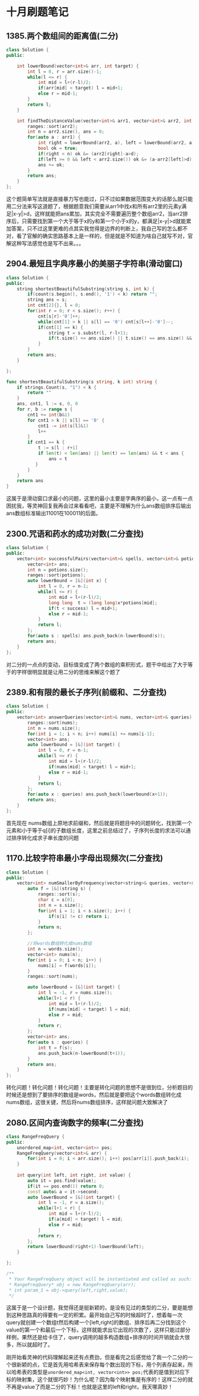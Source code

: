 #  十月刷题笔记

##  1385.两个数组间的距离值(二分)

```cpp
class Solution {
public:

    int lowerBound(vector<int>& arr, int target) {
        int l = 0, r = arr.size()-1;
        while(l <= r) {
            int mid = l+(r-l)/2;
            if(arr[mid] < target) l = mid+1;
            else r = mid-1;
        }
        return l;
    }

    int findTheDistanceValue(vector<int>& arr1, vector<int>& arr2, int d) {
        ranges::sort(arr2);
        int n = arr2.size(), ans = 0;
        for(auto a : arr1) {
            int right = lowerBound(arr2, a), left = lowerBound(arr2, a)-1;
            bool ok = true;
            if(right < n) ok &= (arr2[right]-a>d);
            if(left >= 0 && left < arr2.size()) ok &= (a-arr2[left]>d);
            ans += ok;
        }
        return ans;
    }
};
```

这个题简单写法就是直接暴力写也能过，只不过如果数据范围变大的话那么就只能用二分法来写这道题了，根据题意我们需要从arr1中找x和所有arr2里的元素y满足|x-y|>d，这样就能把ans累加，其实完全不需要遍历整个数组arr2，当arr2排序后，只需要找到第一个大于等于x的y和第一个小于x的y，都满足|x-y|>d就能累加答案，只不过这里更难的点其实我觉得是边界的判断上，我自己写的怎么都不对，看了官解的确实思路基本上是一样的，但是就是不知道为啥自己就写不对，官解这种写法感觉也是写不出来。。。





##  2904.最短且字典序最小的美丽子字符串(滑动窗口)

```cpp
class Solution {
public:
    string shortestBeautifulSubstring(string s, int k) {
        if(count(s.begin(), s.end(), '1') < k) return "";
        string ans = s;
        int cnt[2]{}, l = 0;
        for(int r = 0; r < s.size(); r++) {
            cnt[s[r]-'0']++;
            while(cnt[1] > k || s[l] == '0') cnt[s[l++]-'0']--;
            if(cnt[1] == k) {
                string t = s.substr(l, r-l+1);
                if(t.size() <= ans.size() || t.size() == ans.size() && t < ans) ans = t;
            }
        }
        return ans;
    }

};
```



```go
func shortestBeautifulSubstring(s string, k int) string {
    if strings.Count(s, "1") < k {
        return ""
    }
    ans, cnt1, l := s, 0, 0
    for r, b := range s {
        cnt1 += int(b&1)
        for cnt1 > k || s[l] == '0' {
            cnt1 -= int(s[l]&1)
            l++
        }
        if cnt1 == k {
            t := s[l : r+1]
            if len(t) < len(ans) || len(t) == len(ans) && t < ans {
                ans = t
           }
        }
    }
    return ans
}
```

这属于是滑动窗口求最小的问题，这里的最小主要是字典序的最小，这一点有一点困扰我，等灵神回复我再会过来看看吧，主要是不理解为什么ans数组排序后输出ans数组标准输出11001在100011的后面。



##  2300.咒语和药水的成功对数(二分查找)

```cpp
class Solution {
public:
    vector<int> successfulPairs(vector<int>& spells, vector<int>& potions, long long success) {
        vector<int> ans;
        int n = potions.size();
        ranges::sort(potions);
        auto lowerBound = [&](int x) {
            int l = 0, r = n-1;
            while(l <= r) {
                int mid = l+(r-l)/2;
                long long  t = (long long)x*potions[mid];
                if(t < success) l = mid+1;
                else r = mid-1;
            }
            return l;
        };
        for(auto s : spells) ans.push_back(n-lowerBound(s));
        return ans;
    }
};
```

对二分的一点点的变动，目标值变成了两个数组的乘积形式，题干中给出了大于等于的字样很明显就是让用二分的思维来解这个题了



##  2389.和有限的最长子序列(前缀和、二分查找)

```cpp
class Solution {
public:
    vector<int> answerQueries(vector<int>& nums, vector<int>& queries) {
        ranges::sort(nums);
        int n = nums.size();
        for(int i = 1; i < n; i++) nums[i] += nums[i-1];
        vector<int> ans;
        auto lowerbound = [&](int target) {
            int l = 0, r = n-1;
            while(l <= r) {
                int mid = l+(r-l)/2;
                if(nums[mid] < target) l = mid+1;
                else r = mid-1;
            }
            return l;
        };
        for(auto x : queries) ans.push_back(lowerbound(x+1));
        return ans;
    }
};
```

首先现在 nums数组上原地求前缀和，然后就是将题目中的问题转化，找到第一个元素和小于等于q[i]的子数组长度，这里之前总结过了，子序列长度的求法可以通过排序转化成求子串长度的问题



##  1170.比较字符串最小字母出现频次(二分查找)

```cpp
class Solution {
public:
    vector<int> numSmallerByFrequency(vector<string>& queries, vector<string>& words) {
        auto f = [&](string s) {
            ranges::sort(s);
            char c = s[0];
            int n = s.size();
            for(int i = 1; i < s.size(); i++) {
                if(s[i] != c) return i;
            }
            return n;
        };

        //将words数组转化成nums数组
        int n = words.size();
        vector<int> nums(n);
        for(int i = 0; i < n; i++) {
            nums[i] = f(words[i]);
        }
        ranges::sort(nums);

        auto lowerBound = [&](int target) {
            int l = -1, r = nums.size();
            while(l+1 < r) {
                int mid = l+(r-l)/2;
                if(nums[mid] < target) l = mid;
                else r = mid;
            }
            return r;
        };
        vector<int> ans;
        for(auto s : queries) {
            int t = f(s);
            ans.push_back(n-lowerBound(t+1));
        }
        return ans;
    }
};
```

转化问题！转化问题！转化问题！主要是转化问题的思想不是很到位，分析题目的时候还是想到了要排序的数组是words，然后就是要把这个words数组转化成nums数组，这很关键，然后将nums数组排序，这样就问题大致解决了



##  2080.区间内查询数字的频率(二分查找)

```cpp
class RangeFreqQuery {
public:
    unordered_map<int, vector<int>> pos;
    RangeFreqQuery(vector<int>& arr) {
        for(int i = 0; i < arr.size(); i++) pos[arr[i]].push_back(i);
    }
    
    int query(int left, int right, int value) {
        auto it = pos.find(value);
        if(it == pos.end()) return 0;
        const auto& a = it->second;
        auto lowerBound = [&](int target) {
            int l = -1, r = a.size();
            while(l+1 < r) {
                int mid = l+(r-l)/2;
                if(a[mid] < target) l = mid;
                else r = mid;
            }
            return r;
        };
        return lowerBound(right+1)-lowerBound(left);
    }

};

/**
 * Your RangeFreqQuery object will be instantiated and called as such:
 * RangeFreqQuery* obj = new RangeFreqQuery(arr);
 * int param_1 = obj->query(left,right,value);
 */
```

这属于是一个设计题，我觉得还是挺新颖的，是没有见过的类型的二分，要是能想到这种思路真的得要有一定的积累。最开始自己写的时候超时了，想着每一次query就创建一个数组t然后构建一个[left,right]的数组、排序后再二分找到这个value的第一个和最后一个下标，这样就能求出它出现的次数了，这样只能过部分样例，果然还是给卡住了，query调用的越多构造数组+排序的时间开销就会大很多，所以就超时了。

刚开始看灵神的代码理解起来还有点费劲，但是看完之后感觉给了我一个二分的一个很新颖的点，它是首先用哈希表来保存每个数出现的下标，用个列表存起来，所以哈希表的类型是`unordered_map<int, vector<int>> pos;`代表的是值到对应下标的映射集，这个就很巧妙！为什么呢？因为每个映射集是有序的！这样二分的就不再是value了而是二分的下标！也就是这里的left和right，我天哪真妙！